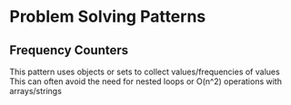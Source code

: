 # Problem Solving Patterns

## Frequency Counters

This pattern uses objects or sets to collect values/frequencies of values
This can often avoid the need for nested loops or O(n^2) operations with arrays/strings
